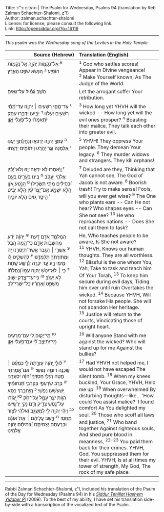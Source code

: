 <html>
<head></head>
<body>
Title: תהלים צ״ד  | The Psalm for Wednesday, Psalms 94 (translation by Reb Zalman Schachter-Shalomi, z"l)<br />
Author: zalman.schachter-shalomi<br />
License: for license, please consult the following link.<br />
Link: <a href="http://opensiddur.org/?p=16119">http://opensiddur.org/?p=16119</a>
<p />
<hr />

<div class="english">
<em>This psalm was the Wednesday song of the Levites in the Holy Temple.</em>
</div>

<table style="margin-left: auto;margin-right: auto;" class="draggable">
<thead><tr><th id="x" style="text-align: right;">Source (Hebrew)</th><th style="text-align: left;">Translation (English)</th></tr></thead>
<tbody>
<tr>
<td style="vertical-align:top;" width="46%">
<div class="liturgy"><span lang="he">
<sup>א</sup>&nbsp;אֵל־נְקָמ֥וֹת יְהוָ֑ה 
אֵ֖ל נְקָמ֣וֹת הוֹפִֽיַע׃
<sup>ב</sup>&nbsp;הִ֭נָּשֵׂא 
שֹׁפֵ֣ט הָאָ֑רֶץ 
</span></div>
</td>
 
<td style="vertical-align:top;" width="53%">
<div class="english">
<sup>1</sup>&nbsp;God who settles scores!
Appear in Divine vengeance!
<sup>2</sup>&nbsp;Make Yourself known, 
As The Judge of the World.
</div></td>
</tr>


<tr>
<td style="vertical-align:top;" width="46%">
<div class="liturgy"><span lang="he">
הָשֵׁ֥ב גְּ֝מ֗וּל 
עַל־גֵּאִֽים׃
</span></div>
</td>
 
<td style="vertical-align:top;" width="53%">
<div class="english">
Let the arrogant suffer 
Your retribution.
</div></td>
</tr>


<tr>
<td style="vertical-align:top;" width="46%">
<div class="liturgy"><span lang="he">
<sup>ג</sup>&nbsp;עַד־מָתַ֖י 
רְשָׁעִ֥ים ׀ יְהוָ֑ה 
עַד־מָ֝תַ֗י 
רְשָׁעִ֥ים יַעֲלֹֽזוּ׃
<sup>ד</sup>&nbsp;יַבִּ֣יעוּ יְדַבְּר֣וּ עָתָ֑ק 
יִֽ֝תְאַמְּר֗וּ 
כָּל־פֹּ֥עֲלֵי אָֽוֶן׃
</span></div>
</td>
 
<td style="vertical-align:top;" width="53%">
<div class="english">
<sup>3</sup>&nbsp;How long yet YHVH 
will the wicked --
How long yet 
will the evil ones prosper?
<sup>4</sup>&nbsp;Boasting their malice,
They talk each other 
into greater evil.
</div></td>
</tr>


<tr>
<td style="vertical-align:top;" width="46%">
<div class="liturgy"><span lang="he">
<sup>ה</sup>&nbsp;עַמְּךָ֣ יְהוָ֣ה 
יְדַכְּא֑וּ 
וְֽנַחֲלָתְךָ֥ יְעַנּֽוּ׃
<sup>ו</sup>&nbsp;אַ֭לְמָנָה 
וְגֵ֣ר יַהֲרֹ֑גוּ 
וִֽיתוֹמִ֣ים יְרַצֵּֽחוּ׃
</span></div>
</td>
 
<td style="vertical-align:top;" width="53%">
<div class="english">
<sup>5</sup>&nbsp;YHVH! 
They oppress Your people.
They demean Your legacy.
<sup>6</sup>&nbsp;They murder widows 
and strangers.
They kill orphans!
</div></td>
</tr>


<tr>
<td style="vertical-align:top;" width="46%">
<div class="liturgy"><span lang="he">
<sup>ז</sup>&nbsp;וַ֭יֹּ֣אמְרוּ 
לֹ֣א יִרְאֶה־יָּ֑הּ 
וְלֹא־יָ֝בִ֗ין אֱלֹהֵ֥י יַעֲקֹֽב׃
<sup>ח</sup>&nbsp;בִּ֭ינוּ 
בֹּעֲרִ֣ים בָּעָ֑ם 
וּ֝כְסִילִ֗ים מָתַ֥י תַּשְׂכִּֽילוּ׃
<sup>ט</sup>&nbsp;הֲנֹ֣טַֽע אֹ֭זֶן 
הֲלֹ֣א יִשְׁמָ֑ע 
אִֽם־יֹ֥צֵֽר עַ֝֗יִן 
הֲלֹ֣א יַבִּֽיט׃
<sup>י</sup>&nbsp;הֲיֹסֵ֣ר גּ֭וֹיִם 
הֲלֹ֣א יוֹכִ֑יחַ 
</span></div>
</td>
 
<td style="vertical-align:top;" width="53%">
<div class="english">
<sup>7</sup>&nbsp;Deluded are they, 
Thinking that Yah cannot see,
The God of Jacob is not aware.
<sup>8</sup>&nbsp;Boorish trash!  
Try to make sense!
Fools, will you ever get wise?
<sup>9</sup>&nbsp;The One who plants ears --
Can He not hear?
Who shapes eyes --
Can She not see?
<sup>10</sup>&nbsp;He who reproaches nations --
Does She not call them to task?
</div></td>
</tr>


<tr>
<td style="vertical-align:top;" width="46%">
<div class="liturgy"><span lang="he">
הַֽמְלַמֵּ֖ד 
אָדָ֣ם דָּֽעַת׃
<sup>יא</sup>&nbsp;יְֽהוָ֗ה 
יֹ֭דֵעַ מַחְשְׁב֣וֹת אָדָ֑ם 
כִּי־הֵ֥מָּה הָֽבֶל׃
<sup>יב</sup>&nbsp;אַשְׁרֵ֤י ׀ הַגֶּ֣בֶר 
אֲשֶׁר־תְּיַסְּרֶ֣נּוּ יָּ֑הּ 
וּֽמִתּוֹרָתְךָ֥ 
תְלַמְּדֶֽנּוּ׃
<sup>יג</sup>&nbsp;לְהַשְׁקִ֣יט ל֭וֹ 
מִ֣ימֵי רָ֑ע 
עַ֤ד יִכָּרֶ֖ה 
לָרָשָׁ֣ע שָֽׁחַת׃
<sup>יד</sup>&nbsp;כִּ֤י ׀ 
לֹא־יִטֹּ֣שׁ יְהוָ֣ה עַמּ֑וֹ 
וְ֝נַחֲלָת֗וֹ לֹ֣א יַעֲזֹֽב׃
<sup>טו</sup>&nbsp;כִּֽי־עַד־צֶ֭דֶק יָשׁ֣וּב מִשְׁפָּ֑ט 
וְ֝אַחֲרָ֗יו כָּל־יִשְׁרֵי־לֵֽב׃
</span></div>
</td>
 
<td style="vertical-align:top;" width="53%">
<div class="english">
He, Who teaches people 
to be aware, Is She not aware?
<sup>11</sup>&nbsp;YHVH, 
Knows our human thoughts.
They are all worthless.
<sup>12</sup>&nbsp;Blissful is the one 
whom You, Yah, 
Take to task and teach him 
Of Your Torah,
<sup>13</sup>&nbsp;To keep him secure 
during evil days,
Tiding him over until ruin 
Overtakes the wicked.
<sup>14</sup>&nbsp;Because YHVH, 
Will not forsake His people.
She will not abandon Her heritage.
<sup>15</sup>&nbsp;Justice will return to the courts,
Vindicating those of upright heart.
</div></td>
</tr>


<tr>
<td style="vertical-align:top;" width="46%">
<div class="liturgy"><span lang="he">
<sup>טז</sup>&nbsp;מִֽי־יָק֣וּם לִ֭י 
עִם־מְרֵעִ֑ים 
מִֽי־יִתְיַצֵּ֥ב לִ֝י 
עִם־פֹּ֥עֲלֵי אָֽוֶן׃
</span></div>
</td>
 
<td style="vertical-align:top;" width="53%">
<div class="english">
<sup>16</sup>&nbsp;Will anyone 
Stand with me against the wicked?
Who will stand up for me
Against the bullies?
</div></td>
</tr>


<tr>
<td style="vertical-align:top;" width="46%">
<div class="liturgy"><span lang="he">
<sup>יז</sup>&nbsp;לוּלֵ֣י יְ֭הוָה עֶזְרָ֣תָה לִּ֑י 
כִּמְעַ֓ט ׀ 
שָֽׁכְנָ֖ה דוּמָ֣ה נַפְשִֽׁי׃
<sup>יח</sup>&nbsp;אִם־אָ֭מַרְתִּי מָ֣טָה רַגְלִ֑י 
חַסְדְּךָ֥ יְ֝הוָ֗ה 
יִסְעָדֵֽנִי׃
<sup>יט</sup>&nbsp;בְּרֹ֣ב 
שַׂרְעַפַּ֣י 
בְּקִרְבִּ֑י 
תַּ֝נְחוּמֶ֗יךָ 
יְֽשַׁעַשְׁע֥וּ נַפְשִֽׁי׃
<sup>כ</sup>&nbsp;הַֽ֭יְחָבְרְךָ כִּסֵּ֣א הַוּ֑וֹת 
יֹצֵ֖ר עָמָ֣ל עֲלֵי־חֹֽק׃
<sup>כא</sup>&nbsp;יָ֭גוֹדּוּ 
עַל־נֶ֣פֶשׁ צַדִּ֑יק 
וְדָ֖ם נָקִ֣י יַרְשִֽׁיעוּ׃
<sup>כב</sup>&nbsp;וַיְהִ֬י יְהוָ֣ה לִ֣י 
לְמִשְׂגָּ֑ב 
וֵ֝אלֹהַ֗י 
לְצ֣וּר מַחְסִֽי׃
<sup>כג</sup>&nbsp;וַיָּ֤שֶׁב עֲלֵיהֶ֨ם ׀ 
אֶת־אוֹנָ֗ם 
וּבְרָעָתָ֥ם יַצְמִיתֵ֑ם 
יַ֝צְמִיתֵ֗ם יְהוָ֥ה אֱלֹהֵֽינוּ׃
</span></div>
</td>
 
<td style="vertical-align:top;" width="53%">
<div class="english">
<sup>17</sup>&nbsp;Had YHVH not helped me,
I would not have escaped 
The silent tomb.
<sup>18</sup>&nbsp;When my knees buckled,
Your Grace,  YHVH,
Held me up.
<sup>19</sup>&nbsp;When overwhelmed 
By disturbing thoughts—like…
‘How could You assist malice?’
I found comfort 
As You delighted my soul.
<sup>20</sup>&nbsp;Those who scoff 
all laws and justice,
<sup>21</sup>&nbsp;Who band together 
Against righteous souls,
And shed pure blood in meanness,
<sup>22-23</sup>&nbsp;You paid them back 
for their crimes.
YHVH, God, 
You suppressed them for their evil.
YHVH, Is at all times
my tower of strength,
My God,
The rock of my safe place.
</div></td>
 </tr>
</tbody></table>

<hr />
Rabbi Zalman Schachter-Shalomi, z"l, included his translation of the Psalm of the Day for Wednesday (Psalms 94) in his <em><a href="https://opensiddur.org/siddurim/ha-ari/neo-hasidut/reb-zalmans-open-siddur-tehillat-hashem/">Siddur Tehillat Hashem Yidaber Pi</a></em> (2009). To the best of my ability, I have set his translation side-by-side with a transcription of the vocalized text of the Psalm. 

</body>
</html>